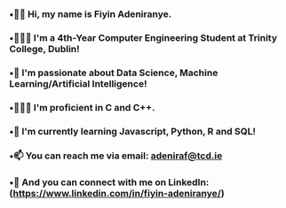 ### •👋🏾 Hi, my name is Fiyin Adeniranye.
### •👨🏾‍🎓 I'm a 4th-Year Computer Engineering Student at Trinity College, Dublin!
### •🤩 I'm passionate about Data Science, Machine Learning/Artificial Intelligence!
### •👨🏾‍💻 I'm proficient in C and C++.
### •📖 I'm currently learning Javascript, Python, R and SQL!
### •📫 You can reach me via email: adeniraf@tcd.ie
### •📲 And you can connect with me on LinkedIn: (https://www.linkedin.com/in/fiyin-adeniranye/)


<!--
**adeniraf/adeniraf** is a ✨ _special_ ✨ repository because its `README.md` (this file) appears on your GitHub profile.

Here are some ideas to get you started:

- 🔭 I’m currently working on ...
- 🌱 I’m currently learning ...
- 👯 I’m looking to collaborate on ...
- 🤔 I’m looking for help with ...
- 💬 Ask me about ...
- 📫 How to reach me: ...
- 😄 Pronouns: ...
- ⚡ Fun fact: ...
-->
